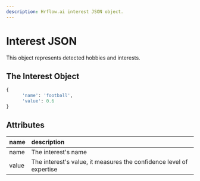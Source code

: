 ```yaml
---
description: Hrflow.ai interest JSON object.
---
```


# Interest JSON

This object represents detected hobbies and interests.

## The Interest Object

```python
{
      'name': 'football', 
      'value': 0.6
}
```

## Attributes

| name | description |
| :--- | :--- |
| name | The interest's name |
| value | The interest's value, it measures the confidence level of expertise |

